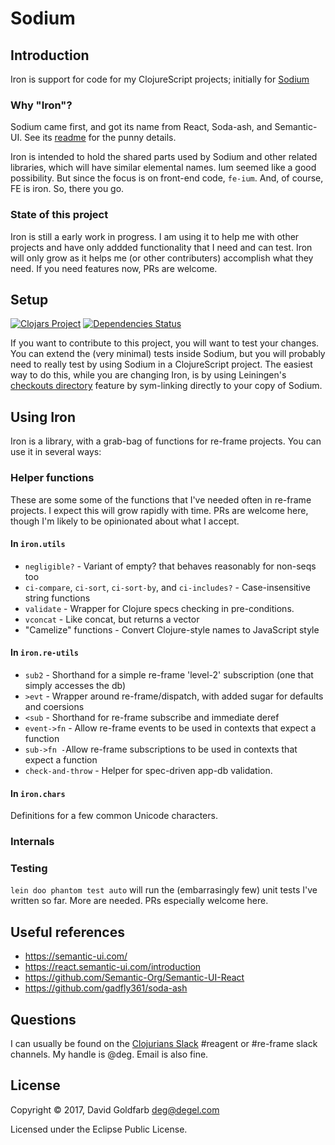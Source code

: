 # Sodium

## Introduction

Iron is support for code for my ClojureScript projects; initially for
[Sodium](https://github.com/deg/sodium)

### Why "Iron"?

Sodium came first, and got its name from React, Soda-ash, and Semantic-UI. See its
[readme](https://github.com/deg/sodium/blob/master/README.md) for the punny details.

Iron is intended to hold the shared parts used by Sodium and other related libraries,
which will have similar elemental names. Ium seemed like a good possibility. But since
the focus is on front-end code, `fe-ium`.  And, of course, FE is iron. So, there you go.

### State of this project

Iron is still a early work in progress. I am using it to help me with other projects
and have only addded functionality that I need and can test.  Iron will only grow as
it helps me (or other contributers) accomplish what they need. If you need features now,
PRs are welcome.

## Setup

[![Clojars Project](https://img.shields.io/clojars/v/com.degel/iron.svg)](https://clojars.org/com.degel/iron)
[![Dependencies Status](https://versions.deps.co/deg/iron/status.svg)](https://versions.deps.co/deg/iron)

If you want to contribute to this project, you will want to test your changes. You can
extend the (very minimal) tests inside Sodium, but you will probably need to really test
by using Sodium in a ClojureScript project. The easiest way to do this, while you are
changing Iron, is by using Leiningen's
[checkouts directory](https://github.com/technomancy/leiningen/blob/master/doc/TUTORIAL.md#checkout-dependencies)
feature by sym-linking directly to your copy of Sodium.

## Using Iron

Iron is a library, with a grab-bag of functions for re-frame projects. You can use it in
several ways:

### Helper functions

These are some some of the functions that I've needed often in re-frame projects. I
expect this will grow rapidly with time. PRs are welcome here, though I'm likely to be
opinionated about what I accept.

#### In `iron.utils`
- `negligible?` - Variant of empty? that behaves reasonably for non-seqs too
- `ci-compare`, `ci-sort`, `ci-sort-by`, and `ci-includes?` - Case-insensitive string functions
- `validate` - Wrapper for Clojure specs checking in pre-conditions.
- `vconcat` - Like concat, but returns a vector
- "Camelize" functions - Convert Clojure-style names to JavaScript style

#### In `iron.re-utils`
- `sub2` - Shorthand for a simple re-frame 'level-2' subscription (one that simply accesses the db)
- `>evt` - Wrapper around re-frame/dispatch, with added sugar for defaults and coersions
- `<sub` - Shorthand for re-frame subscribe and immediate deref
- `event->fn` - Allow re-frame events to be used in contexts that expect a function
- `sub->fn -`Allow re-frame subscriptions to be used in contexts that expect a function
- `check-and-throw` - Helper for spec-driven app-db validation.

#### In `iron.chars`

Definitions for a few common Unicode characters.

### Internals

### Testing

`lein doo phantom test auto` will run the (embarrasingly few) unit tests I've written so
far. More are needed. PRs especially welcome here.

## Useful references

- https://semantic-ui.com/
- https://react.semantic-ui.com/introduction
- https://github.com/Semantic-Org/Semantic-UI-React
- https://github.com/gadfly361/soda-ash


## Questions

I can usually be found on the [Clojurians Slack](https://clojurians.net) #reagent or
#re-frame slack channels. My handle is @deg. Email is also fine.

## License

Copyright © 2017, David Goldfarb <deg@degel.com>

Licensed under the Eclipse Public License.
